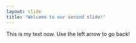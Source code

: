 ```yaml
---
layout: slide
title: "Welcome to our second slide!"
---
```

This is my text now.
Use the left arrow to go back!
